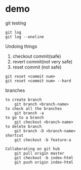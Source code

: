# demo

git testing
```
git log
git log --oneline
```

Undoing things
1. checkout commit(safe)
2. revert commit(not very safe)
3. reset commit (not safe)

```
git reset <commit num>
git reset <commit num> --hard
```
branches
```
to create branch
	git branch <branch-name>
to check all the branches
	git branch -a
to go to a branch
	git checkout <branch-name>
to delete branch
	git branch -D <branch-name>
shortcut
	git checkout -b feature-a
```

```
Collaborating on git hub
	git pull origin master
	git checkout -b index-html
	git push origin index-html
```
